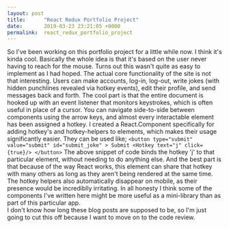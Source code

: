 ```yaml
---
layout: post
title:      "React Redux Portfolio Project"
date:       2019-03-23 23:21:05 +0000
permalink:  react_redux_portfolio_project
---
```



So I've been working on this portfolio project for a little while now. I think it's kinda cool. Basically the whole idea is that it's based on the user never having to reach for the mouse. Turns out this wasn't quite as easy to implement as I had hoped. 
The actual core functionality of the site is not that interesting. Users can make accounts, log-in, log-out, write jokes (with hidden punchlines revealed via hotkey events), edit their profile, and send messages back and forth. The cool part is that the entire document is hooked up with an event listener that monitors keystrokes, which is often useful in place of a cursor. You can navigate side-to-side between components using the arrow keys, and almost every interactable element has been assigned a hotkey. I created a React.Component specifically for adding hotkey's and hotkey-helpers to elements, which makes their usage significantly easier. They can be used like;
`<button type="submit" value="submit" id="submit_joke" >
      Submit <Hotkey text="j" click={true}/>
 </button>` 
The above snippet of code binds the hotkey 'j' to that particular element, without needing to do anything else. And the best part is that because of the way React works, this element can share that hotkey with many others as long as they aren't being rendered at the same time. The hotkey helpers also automatically disappear on mobile, as their presence would be incrediblly irritating. In all honesty I think some of the components I've written here might be more useful as a mini-library than as part of this particular app.  
I don't know how long these blog posts are supposed to be, so I'm just going to cut this off because I want to move on to the code review. 

